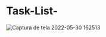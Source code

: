 # Task-List-
![Captura de tela 2022-05-30 162513](https://user-images.githubusercontent.com/79206432/171050830-bb9f7c89-7172-4401-9709-7d22daa26fbe.png)


